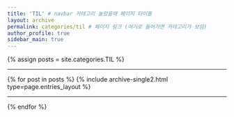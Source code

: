 ```yaml
---
title: 'TIL' # navbar 카테고리 눌렀을때 페이지 타이틀
layout: archive
permalink: categories/til # 페이지 링크 (여기로 들어가면 카테고리가 보임)
author_profile: true
sidebar_main: true
---
```


{% assign posts = site.categories.TIL %} <hr />
{% for post in posts %} {% include archive-single2.html type=page.entries_layout %} <hr />{% endfor %}
